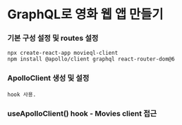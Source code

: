 # GraphQL로 영화 웹 앱 만들기

### 기본 구성 설정 및 routes 설정

    npx create-react-app movieql-client
    npm install @apollo/client graphql react-router-dom@6

### ApolloClient 생성 및 설정

    hook 사용.

### useApolloClient() hook - Movies client 접근
